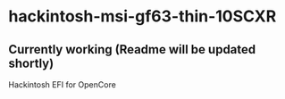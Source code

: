 # hackintosh-msi-gf63-thin-10SCXR
## Currently working (Readme will be updated shortly)
Hackintosh EFI for OpenCore
